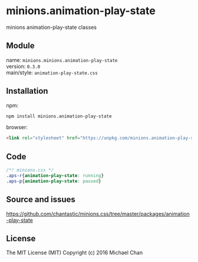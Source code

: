 # minions.animation-play-state
minions animation-play-state classes

## Module
name: `minions.minions.animation-play-state`  
version: `0.3.0`  
main/style: `animation-play-state.css`  

## Installation
npm:
```bash
npm install minions.animation-play-state
```

browser:
```html
<link rel="stylesheet" href="https://unpkg.com/minions.animation-play-state" />
```

## Code
```css
/*! minions.css */
.aps-r{animation-play-state: running}
.aps-p{animation-play-state: paused}

```

## Source and issues

https://github.com/chantastic/minions.css/tree/master/packages/animation-play-state

## License

The MIT License (MIT)
Copyright (c) 2016 Michael Chan